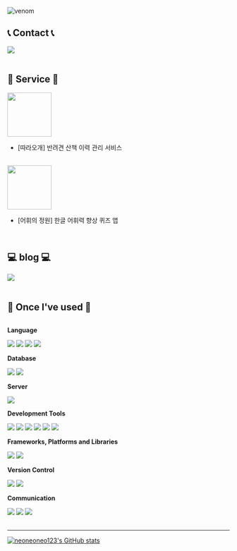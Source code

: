 ![venom](https://capsule-render.vercel.app/api?type=venom&height=200&text=neoneoneo123&fontSize=70&color=0:8871e5,100:6994CDEE&stroke=6994CDEE)
 

## 📞 Contact 📞
<div style="display:flex; flex-direction:row;">
    <a href="mailto:gouxrunner@gmail.com">
        <img src="https://img.shields.io/badge/Gmail-EA4335?style=for-the-badge&logo=Gmail&logoColor=white"> 
    </a>

</div><br>

## 📱 Service 📱
<div style="display:flex; flex-direction:row;">
    <a href="https://play.google.com/store/apps/details?id=com.nbcfinalteam2.ddaraogae&pcampaignid=web_share">
        <img src="https://github.com/user-attachments/assets/0697170a-a222-45c4-96da-c08d5a562505" style="width: 100px; height: auto;">
    </a>
</div>

- [따라오개] 반려견 산책 이력 관리 서비스

</div><br>

<div style="display:flex; flex-direction:row;">
    <a href="https://play.google.com/store/apps/details?id=com.sw.wordgarden&hl=ko">
        <img src="https://github.com/user-attachments/assets/a4740e72-9153-4b49-ba41-311b21cde56c" style="width: 100px; height: auto;">
    </a>
</div>

- [어휘의 정원] 한글 어휘력 향상 퀴즈 앱

</div><br>

## 💻 blog 💻
<div style="display:flex; flex-direction:row;">
    <a href="https://velog.io/@neoneoneo">
        <img src="https://img.shields.io/badge/Velog-20c997?style=for-the-badge&logo=Vimeo&logoColor=white"> 
    </a>
</div><br>


## 🔨 Once I've used 🔨
<div style="display:flex; flex-direction:column; align-items:flex-start;">
    <!-- Language -->
    <p><strong>Language</strong></p>
    <div>
        <img src="https://img.shields.io/badge/kotlin-%237F52FF.svg?style=for-the-badge&logo=kotlin&logoColor=white">
        <img src="https://img.shields.io/badge/Java-007396?style=for-the-badge&logo=Java&logoColor=white">
        <img src="https://img.shields.io/badge/Dart-0175C2?style=for-the-badge&logo=Dart&logoColor=white">
        <img src="https://img.shields.io/badge/Python-3776AB?style=for-the-badge&logo=python&logoColor=white"> 
    </div>
    <!-- Database -->
    <p><strong>Database</strong></p>
    <div>
        <img src="https://img.shields.io/badge/mysql-4479A1?style=for-the-badge&logo=mysql&logoColor=white"> 
        <img src="https://img.shields.io/badge/firebase-FFCA28?style=for-the-badge&logo=firebase&logoColor=white">
    </div>
    <!-- Server -->
    <p><strong>Server</strong></p>
    <div>
        <img src="https://img.shields.io/badge/Amazon AWS-232F3E?style=for-the-badge&logo=amazon web services&logoColor=white"> 
    </div>
    <!-- Development Tools -->
    <p><strong>Development Tools</strong></p>
    <div>
        <img src="https://img.shields.io/badge/Android Studio-3DDC84?style=flat-square&logo=android studio&logoColor=white">
        <img src="https://img.shields.io/badge/IntelliJ IDEA-000000?style=flat-square&logo=intellij-idea&logoColor=white">
        <img src="https://img.shields.io/badge/Visual Studio Code-007ACC?style=flat-square&logo=visual-studio-code&logoColor=white">
        <img src="https://img.shields.io/badge/Visual Studio-5C2D91?style=flat-square&logo=visual-studio&logoColor=white">
        <img src="https://img.shields.io/badge/Eclipse IDE-2C2255?style=flat-square&logo=eclipse-ide&logoColor=white">
        <img src="https://img.shields.io/badge/Anaconda-44A833?style=flat-square&logo=anaconda&logoColor=white">
    </div>
    <!-- Frameworks, Platforms and Libraries -->
    <p><strong>Frameworks, Platforms and Libraries</strong></p>
    <div>
        <img src="https://img.shields.io/badge/spring-%236DB33F.svg?style=for-the-badge&logo=spring&logoColor=white">
        <img src="https://img.shields.io/badge/opencv-%23white.svg?style=for-the-badge&logo=opencv&logoColor=white">
    </div>
    <!-- Version Control -->
    <p><strong>Version Control</strong></p>
    <div>
        <img src="https://img.shields.io/badge/Git-F05032?style=flat-square&logo=git&logoColor=white">
        <img src="https://img.shields.io/badge/GitHub-181717?style=flat-square&logo=github&logoColor=white">
    </div>
    <!-- Communication -->
    <p><strong>Communication</strong></p>
    <div>
        <img src="https://img.shields.io/badge/Jira-0052CC?style=flat-square&logo=Jira&logoColor=white">
        <img src="https://img.shields.io/badge/Slack-4A154B?style=flat-square&logo=Slack&logoColor=white">
        <img src="https://img.shields.io/badge/Figma-F24E1E?style=flat-square&logo=Figma&logoColor=white">
    </div>
</div><br>


-------
[![neoneoneo123's GitHub stats](https://github-readme-stats.vercel.app/api?username=neoneoneo123&include_all_commits=true&show_icons=true&theme=tokyonight)](https://github.com/neoneoeno123/github-readme-stats)
